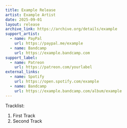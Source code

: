 ```yaml
---
title: Example Release
artist: Example Artist
date: 2025-09-01
layout: release
archive_link: https://archive.org/details/example
support_artist:
  - name: PayPal
    url: https://paypal.me/example
  - name: Bandcamp
    url: https://example.bandcamp.com
support_label:
  - name: Patreon
    url: https://patreon.com/yourlabel
external_links:
  - name: Spotify
    url: https://open.spotify.com/example
  - name: Bandcamp
    url: https://example.bandcamp.com/album/example
---
```

Tracklist:

1. First Track  
2. Second Track
